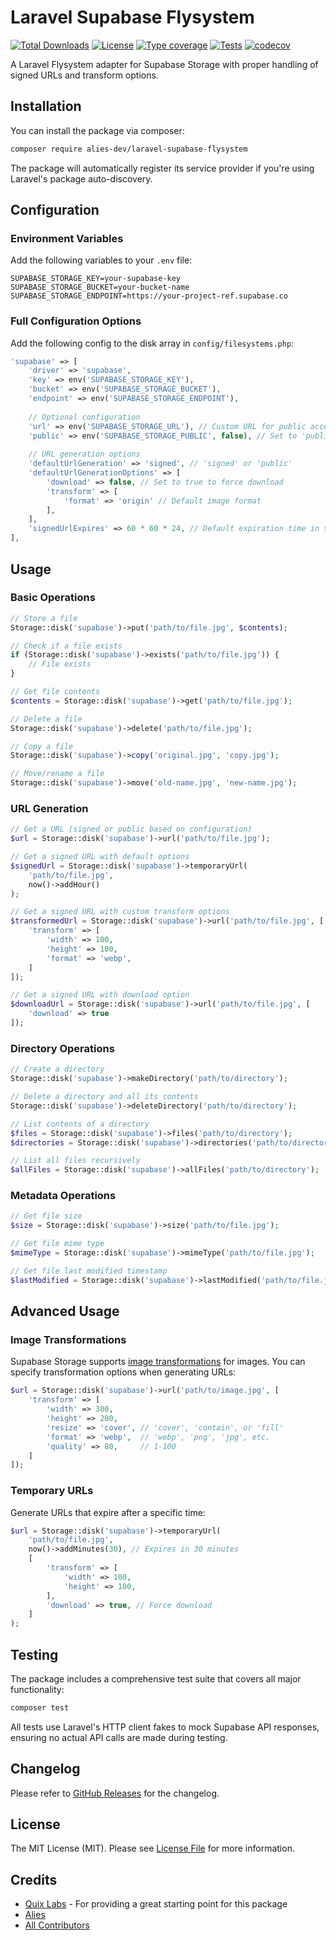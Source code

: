 # Laravel Supabase Flysystem

[![Total Downloads](https://img.shields.io/packagist/dt/alies-dev/laravel-supabase-flysystem.svg?style=flat-square)](https://packagist.org/packages/alies-dev/laravel-supabase-flysystem)
[![License](https://img.shields.io/packagist/l/alies-dev/laravel-supabase-flysystem.svg?style=flat-square)](https://packagist.org/packages/alies-dev/laravel-supabase-flysystem)
[![Type coverage](https://shepherd.dev/github/alies-dev/laravel-supabase-flysystem/coverage.svg)](https://shepherd.dev/github/alies-dev/laravel-supabase-flysystem)
[![Tests](https://github.com/alies-dev/laravel-supabase-flysystem/actions/workflows/phpunit.yml/badge.svg)](https://github.com/alies-dev/laravel-supabase-flysystem/actions/workflows/phpunit.yml)
[![codecov](https://codecov.io/gh/alies-dev/laravel-supabase-flysystem/graph/badge.svg?token=PJG9VED36T)](https://codecov.io/gh/alies-dev/laravel-supabase-flysystem)

A Laravel Flysystem adapter for Supabase Storage with proper handling of signed URLs and transform options.

## Installation

You can install the package via composer:

```bash
composer require alies-dev/laravel-supabase-flysystem
```

The package will automatically register its service provider if you're using Laravel's package auto-discovery.

## Configuration

### Environment Variables

Add the following variables to your `.env` file:

```dotenv
SUPABASE_STORAGE_KEY=your-supabase-key
SUPABASE_STORAGE_BUCKET=your-bucket-name
SUPABASE_STORAGE_ENDPOINT=https://your-project-ref.supabase.co
```

### Full Configuration Options

Add the following config to the disk array in `config/filesystems.php`:

```php
'supabase' => [
    'driver' => 'supabase',
    'key' => env('SUPABASE_STORAGE_KEY'),
    'bucket' => env('SUPABASE_STORAGE_BUCKET'),
    'endpoint' => env('SUPABASE_STORAGE_ENDPOINT'),
    
    // Optional configuration
    'url' => env('SUPABASE_STORAGE_URL'), // Custom URL for public access
    'public' => env('SUPABASE_STORAGE_PUBLIC', false), // Set to 'public' for public buckets
    
    // URL generation options
    'defaultUrlGeneration' => 'signed', // 'signed' or 'public'
    'defaultUrlGenerationOptions' => [
        'download' => false, // Set to true to force download
        'transform' => [
            'format' => 'origin' // Default image format
        ],
    ],
    'signedUrlExpires' => 60 * 60 * 24, // Default expiration time in seconds (1 day)
],
```

## Usage

### Basic Operations

```php
// Store a file
Storage::disk('supabase')->put('path/to/file.jpg', $contents);

// Check if a file exists
if (Storage::disk('supabase')->exists('path/to/file.jpg')) {
    // File exists
}

// Get file contents
$contents = Storage::disk('supabase')->get('path/to/file.jpg');

// Delete a file
Storage::disk('supabase')->delete('path/to/file.jpg');

// Copy a file
Storage::disk('supabase')->copy('original.jpg', 'copy.jpg');

// Move/rename a file
Storage::disk('supabase')->move('old-name.jpg', 'new-name.jpg');
```

### URL Generation

```php
// Get a URL (signed or public based on configuration)
$url = Storage::disk('supabase')->url('path/to/file.jpg');

// Get a signed URL with default options
$signedUrl = Storage::disk('supabase')->temporaryUrl(
    'path/to/file.jpg',
    now()->addHour()
);

// Get a signed URL with custom transform options
$transformedUrl = Storage::disk('supabase')->url('path/to/file.jpg', [
    'transform' => [
        'width' => 100,
        'height' => 100,
        'format' => 'webp',
    ]
]);

// Get a signed URL with download option
$downloadUrl = Storage::disk('supabase')->url('path/to/file.jpg', [
    'download' => true
]);
```

### Directory Operations

```php
// Create a directory
Storage::disk('supabase')->makeDirectory('path/to/directory');

// Delete a directory and all its contents
Storage::disk('supabase')->deleteDirectory('path/to/directory');

// List contents of a directory
$files = Storage::disk('supabase')->files('path/to/directory');
$directories = Storage::disk('supabase')->directories('path/to/directory');

// List all files recursively
$allFiles = Storage::disk('supabase')->allFiles('path/to/directory');
```

### Metadata Operations

```php
// Get file size
$size = Storage::disk('supabase')->size('path/to/file.jpg');

// Get file mime type
$mimeType = Storage::disk('supabase')->mimeType('path/to/file.jpg');

// Get file last modified timestamp
$lastModified = Storage::disk('supabase')->lastModified('path/to/file.jpg');
```

## Advanced Usage

### Image Transformations

Supabase Storage supports [image transformations](https://supabase.com/docs/guides/storage/serving/image-transformations) for images. You can specify transformation options when generating URLs:

```php
$url = Storage::disk('supabase')->url('path/to/image.jpg', [
    'transform' => [
        'width' => 300,
        'height' => 200,
        'resize' => 'cover', // 'cover', 'contain', or 'fill'
        'format' => 'webp',  // 'webp', 'png', 'jpg', etc.
        'quality' => 80,     // 1-100
    ]
]);
```

### Temporary URLs

Generate URLs that expire after a specific time:

```php
$url = Storage::disk('supabase')->temporaryUrl(
    'path/to/file.jpg',
    now()->addMinutes(30), // Expires in 30 minutes
    [
        'transform' => [
            'width' => 100,
            'height' => 100,
        ],
        'download' => true, // Force download
    ]
);
```

## Testing

The package includes a comprehensive test suite that covers all major functionality:

```bash
composer test
```

All tests use Laravel's HTTP client fakes to mock Supabase API responses, ensuring no actual API calls are made during testing.

## Changelog

Please refer to [GitHub Releases](https://github.com/alies-dev/laravel-supabase-flysystem/releases) for the changelog.

## License

The MIT License (MIT). Please see [License File](LICENSE.md) for more information.

## Credits

- [Quix Labs](https://github.com/quix-labs) - For providing a great starting point for this package
- [Alies](https://github.com/alies-dev)
- [All Contributors](../../contributors)
